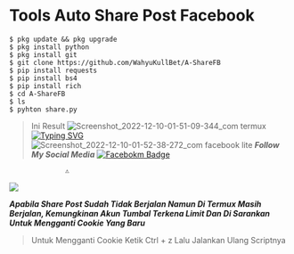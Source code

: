 
# Tools Auto Share Post Facebook

```
$ pkg update && pkg upgrade
$ pkg install python
$ pkg install git
$ git clone https://github.com/WahyuKullBet/A-ShareFB
$ pip install requests
$ pip install bs4
$ pip install rich
$ cd A-ShareFB
$ ls
$ pyhton share.py
```
>Ini Result
![Screenshot_2022-12-10-01-51-09-344_com termux](https://user-images.githubusercontent.com/115902571/206775276-d1b6597e-344f-4e3b-ac6d-d9372526ba90.png)
[![Typing SVG](https://readme-typing-svg.herokuapp.com?font=Koulen&size=25&duration=8000&color=light&center=true&vCenter=true&multiline=true&width=600&lines=Follow+And+Star+Coy😢)](https://git.io/typing-svg)
![Screenshot_2022-12-10-01-52-38-272_com facebook lite](https://user-images.githubusercontent.com/115902571/206775435-299219a2-0f98-4f3a-a8a5-11d74aec7e6c.png)
***Follow My Social Media***
[![Facebokm Badge](https://img.shields.io/badge/-MochWahyuDinAmbiaXD.-white?style=flat&logo=Facebook&.logoColor=blue&link=https://www.facebook.com/WaGyoXD/)](https://www.facebook.com/WaGyoXD)

                  ⚠︎
<img src="https://gd-hbimg.huaban.com/6260d3a85707fc180552af37a11a57091016ec897fc319-byA0T0_fw658">

***Apabila Share Post Sudah Tidak Berjalan Namun Di Termux Masih Berjalan, Kemungkinan Akun Tumbal Terkena Limit Dan Di Sarankan Untuk Mengganti Cookie Yang Baru***

>Untuk Mengganti Cookie 
Ketik Ctrl + z 
Lalu Jalankan Ulang Scriptnya
